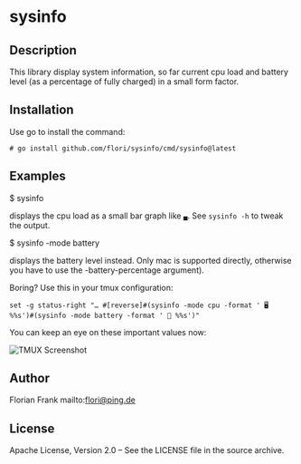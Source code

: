 # sysinfo

## Description

This library display system information, so far current cpu load and battery
level (as a percentage of fully charged) in a small form factor.

## Installation

Use go to install the command:

```
# go install github.com/flori/sysinfo/cmd/sysinfo@latest
```

## Examples

$ sysinfo

displays the cpu load as a small bar graph like `▄`. See `sysinfo -h` to tweak the output.

$ sysinfo -mode battery

displays the battery level instead. Only mac is supported directly, otherwise you have to use
the -battery-percentage argument).

Boring? Use this in your tmux configuration:
```
set -g status-right "… #[reverse]#(sysinfo -mode cpu -format ' 🖥  %%s')#(sysinfo -mode battery -format ' 🔋 %%s')"

```
You can keep an eye on these important values now:

![TMUX Screenshot](img/screenshot.png)


## Author

Florian Frank mailto:flori@ping.de

## License

Apache License, Version 2.0 – See the LICENSE file in the source archive.
